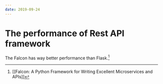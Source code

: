 ```yaml
---
date: 2019-09-24
---
```

# The performance of Rest API framework

The Falcon has way better performance than Flask.[^3488CB26647B]

[^3488CB26647B]: [[Falcon: A Python Framework for Writing Excellent Microservices and APIs]]
